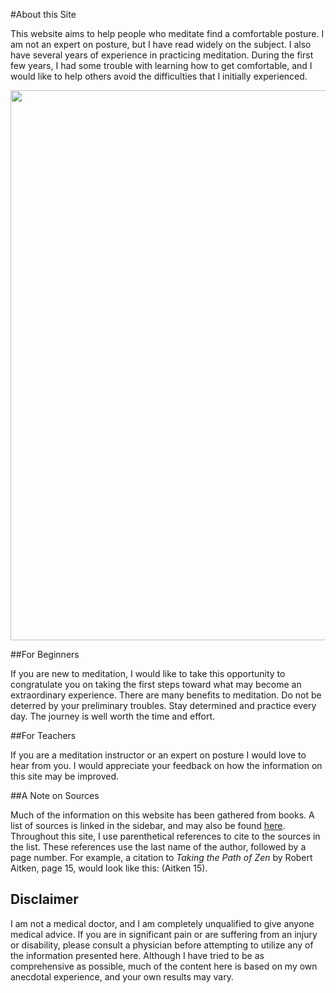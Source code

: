 #About this Site

This website aims to help people who meditate find a comfortable posture. I am not an expert on posture, but I have read widely on the subject. I also have several years of experience in practicing meditation. During the first few years, I had some trouble with learning how to get comfortable, and I would like to help others avoid the difficulties that I initially experienced.

<div class="center-image"><img src="/images/kodo-sawaki-panels-alpha-bright.png" class="page-standard img-responsive" style="width: 880px;"></div>

##For Beginners

If you are new to meditation, I would like to take this opportunity to congratulate you on taking the first steps toward what may become an extraordinary experience. There are many benefits to meditation. Do not be deterred by your preliminary troubles. Stay determined and practice every day. The journey is well worth the time and effort.

##For Teachers

If you are a meditation instructor or an expert on posture I would love to hear from you. I would appreciate your feedback on how the information on this site may be improved. 

##A Note on Sources

Much of the information on this website has been gathered from books. A list of sources is linked in the sidebar, and may also be found [here](sources). Throughout this site, I use parenthetical references to cite to the sources in the list. These references use the last name of the author, followed by a page number.  For example, a citation to *Taking the Path of Zen* by Robert Aitken, page 15, would look like this: (Aitken 15).

## Disclaimer

I am not a medical doctor, and I am completely unqualified to give anyone medical advice. If you are in significant pain or are suffering from an injury or disability, please consult a physician before attempting to utilize any of the information presented here. Although I have tried to be as comprehensive as possible, much of the content here is based on my own anecdotal experience, and your own results may vary.
